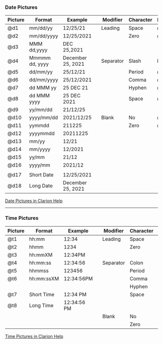 ### Date Pictures

| Picture | Format   | Example                   | | Modifier  | Character | Picture |  Example  |    
| --      | --       | --                      | - | --        | --        | --      | -- |           
| @d1  | mm/dd/yy    | 12/25/21                  | | Leading   | Space     | @d2     |  1/02/2022   | 
| @d2  | mm/dd/yyyy  | 12/25/2021                | |           | Zero      | @d02    | 01/02/2022   | 
| @d3  | MMM dd,yyyy | DEC 25,2021               | |           |           |         |              | 
| @d4  | Mmmmm dd, yyyy   | December 25, 2021    | | Separator | Slash 	   | Default |  1/02/2022   |  
| @d5  | dd/mm/yy    | 25/12/21                  | |           | Period 	 | @d2.    |  1.02.2022   |
| @d6  | dd/mm/yyyy  | 25/12/2021                | |           | Comma 	   | @d2,    |  1,02,2022   |  
| @d7  | dd MMM yy   | 25 DEC 21                 | |           | Hyphen    | @d2-    |  1-02-2022   |
| @d8  | dd MMM yyyy | 25 DEC 2021               | |           | Space 	   | @d2_    |  1 02 2022   |  
| @d9  | yy/mm/dd    | 21/12/25                  | |           |           |         |              | 
| @d10 | yyyy/mm/dd  | 2021/12/25                | | Blank     | No        | @d01    | 00/00/00     | 
| @d11 | yymmdd      | 211225                    | |           | Zero      | @d01b   |              | 
| @d12 | yyyymmdd    | 20211225                  | 
| @d13 | mm/yy       | 12/21                     | 
| @d14 | mm/yyyy     | 12/2021                   | 
| @d15 | yy/mm       | 21/12                     | 
| @d16 | yyyy/mm     | 2021/12                   | 
|      |             |                           | 
| @d17 | Short Date  | 12/25/2021                | 
| @d18 | Long Date   | December 25, 2021         |

[Date Pictures in Clarion Help](https://clarion.help/doku.php?id=date_pictures.htm)

------------------------------

### Time Pictures

| Picture | Format  | Example       | | Modifier  | Character | Picture |  Example  |
| --      | --      | --          | - | --        | --        | --      | -- |       
| @t1 | hh:mm       | 12:34         | | Leading   | Space     | @t1     |  1:23    | 
| @t2 | hhmm        | 1234          | |           | Zero      | @t01    | 01:23    | 
| @t3 | hh:mmXM     | 12:34PM       | |           |           |         |          | 
| @t4 | hh:mm:ss    | 12:34:56      | | Separator | Colon 	  | Default |  1:23    | 
| @t5 | hhmmss      | 123456        | |           | Period 	  | @t1.    |  1.23    | 
| @t6 | hh:mm:ssXM  | 12:34:56PM    | |           | Comma 	  | @t1,    |  1,23    | 
|     |             |               | |           | Hyphen 	  | @t1-    |  1-23    | 
| @t7 | Short Time  | 12:34 PM      | |           | Space 	  | @t1_    |  1 23    | 
| @t8 | Long Time   | 12:34:56 PM   | |           |           |         |          | 
|     |             |               | | Blank     | No        | @t01    | 00:00    | 
|     |             |               | |           | Zero      | @t01b   |          | 

[Time Pictures in Clarion Help](https://clarion.help/doku.php?id=time_pictures.htm)
